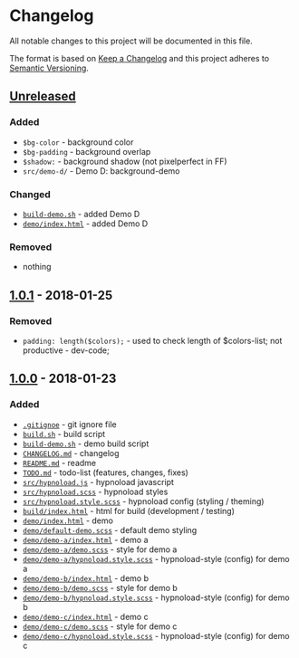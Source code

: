 # Changelog

All notable changes to this project will be documented in this file.

The format is based on [Keep a Changelog](http://keepachangelog.com/en/1.0.0/)
and this project adheres to [Semantic Versioning](http://semver.org/spec/v2.0.0.html).

## [Unreleased]
### Added
- `$bg-color` -  background color
- `$bg-padding` - background overlap
- `$shadow:` - background shadow (not pixelperfect in FF)
- `src/demo-d/` - Demo D: background-demo

### Changed
- [`build-demo.sh`](./build-demo.sh) - added Demo D
- [`demo/index.html`](./src/demo/index.html) - added Demo D

### Removed
- nothing

## [1.0.1] - 2018-01-25
### Removed
- `padding: length($colors);` - used to check length of $colors-list; not productive - dev-code;

## [1.0.0] - 2018-01-23
### Added
- [`.gitignoe`](./.gitignore) - git ignore file
- [`build.sh`](./build.sh) - build script
- [`build-demo.sh`](./build-demo.sh) - demo build script
- [`CHANGELOG.md`](./CHANGELOG.md) - changelog
- [`README.md`](./README.md) - readme
- [`TODO.md`](./TODO.md) - todo-list (features, changes, fixes)
- [`src/hypnoload.js`](./src/hypnoload.js) - hypnoload javascript
- [`src/hypnoload.scss`](./src/hypnoload.scss) - hypnoload styles
- [`src/hypnoload.style.scss`](./src/hypnoload.style.scss) - hypnoload config (styling / theming)
- [`build/index.html`](./src/build/index.html) - html for build (development / testing)
- [`demo/index.html`](./src/demo/index.html) - demo
- [`demo/default-demo.scss`](./src/demo/default-demo.scss) - default demo styling
- [`demo/demo-a/index.html`](./src/demo/demo-a/index.html) - demo a
- [`demo/demo-a/demo.scss`](./src/demo/demo-a/demo.scss) - style for demo a
- [`demo/demo-a/hypnoload.style.scss`](./src/demo/demo-a/hypnoload.style.scss) - hypnoload-style (config) for demo a
- [`demo/demo-b/index.html`](./src/demo/demo-b/index.html) - demo b
- [`demo/demo-b/demo.scss`](./src/demo/demo-b/demo.scss) - style for demo b
- [`demo/demo-b/hypnoload.style.scss`](./src/demo/demo-b/hypnoload.style.scss) - hypnoload-style (config) for demo b
- [`demo/demo-c/index.html`](./src/demo/demo-c/index.html) - demo c
- [`demo/demo-c/demo.scss`](./src/demo/demo-c/demo.scss) - style for demo c
- [`demo/demo-c/hypnoload.style.scss`](./src/demo/demo-c/hypnoload.style.scss) - hypnoload-style (config) for demo c

[Unreleased]: https://github.com/fr33kvanderwand/hypnoload/compare/master...develop
[1.0.1]: https://github.com/fr33kvanderwand/hypnoload/compare/v1.0.0...v1.0.1
[1.0.0]: https://github.com/fr33kvanderwand/hypnoload/tree/v1.0.0
